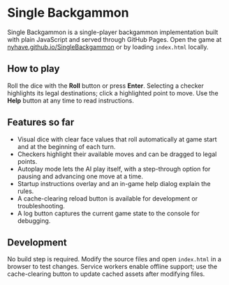 # Single Backgammon

Single Backgammon is a single-player backgammon implementation built with plain JavaScript and served through GitHub Pages. Open the game at [nyhave.github.io/SingleBackgammon](https://nyhave.github.io/SingleBackgammon/) or by loading `index.html` locally.

## How to play

Roll the dice with the **Roll** button or press **Enter**. Selecting a checker highlights its legal destinations; click a highlighted point to move. Use the **Help** button at any time to read instructions.

## Features so far

- Visual dice with clear face values that roll automatically at game start and at the beginning of each turn.
- Checkers highlight their available moves and can be dragged to legal points.
- Autoplay mode lets the AI play itself, with a step-through option for pausing and advancing one move at a time.
- Startup instructions overlay and an in-game help dialog explain the rules.
- A cache-clearing reload button is available for development or troubleshooting.
- A log button captures the current game state to the console for debugging.

## Development

No build step is required. Modify the source files and open `index.html` in a browser to test changes. Service workers enable offline support; use the cache-clearing button to update cached assets after modifying files.
